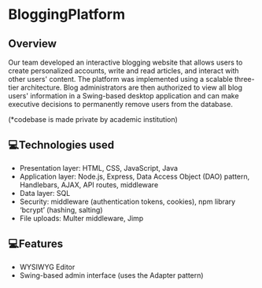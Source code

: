 <h1>BloggingPlatform</h1>

<h2>Overview</h2>
Our team developed an interactive blogging website that allows users to create personalized accounts, write and read articles, and interact with other users' content. The platform was implemented using a scalable three-tier architecture. Blog administrators are then authorized to view all blog users' information in a Swing-based desktop application and can make executive decisions to permanently remove users from the database. 

(*codebase is made private by academic institution)

<h2>💻Technologies used</h2>
<ul>
  <li>Presentation layer: HTML, CSS, JavaScript, Java </li>
  <li>Application layer: Node.js, Express, Data Access Object (DAO) pattern, Handlebars, AJAX, API routes, middleware </li>
  <li>Data layer: SQL</li>
  <li>Security: middleware (authentication tokens, cookies), npm library ‘bcrypt’ (hashing, salting)</li>
  <li>File uploads: Multer middleware, Jimp</li>
</ul>

<h2>💻Features</h2>
<ul>
  <li>WYSIWYG Editor</li>
  <li>Swing-based admin interface (uses the Adapter pattern)</li>
</ul>
